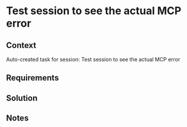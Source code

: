 # Test session to see the actual MCP error

## Context

Auto-created task for session: Test session to see the actual MCP error

## Requirements

## Solution

## Notes
